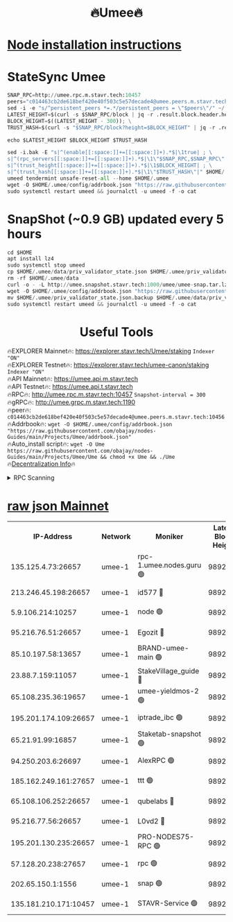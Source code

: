 <h1 align="center"> 🔥Umee🔥</h1>


[Node installation instructions](https://github.com/obajay/nodes-Guides/tree/main/Projects/Umee)
=
# StateSync Umee
```python
SNAP_RPC=http://umee.rpc.m.stavr.tech:10457
peers="c014463cb2de618bef420e40f503c5e57decade4@umee.peers.m.stavr.tech:10456"
sed -i -e "s/^persistent_peers *=.*/persistent_peers = \"$peers\"/" ~/.umee/config/config.toml
LATEST_HEIGHT=$(curl -s $SNAP_RPC/block | jq -r .result.block.header.height); \
BLOCK_HEIGHT=$((LATEST_HEIGHT - 300)); \
TRUST_HASH=$(curl -s "$SNAP_RPC/block?height=$BLOCK_HEIGHT" | jq -r .result.block_id.hash)

echo $LATEST_HEIGHT $BLOCK_HEIGHT $TRUST_HASH

sed -i.bak -E "s|^(enable[[:space:]]+=[[:space:]]+).*$|\1true| ; \
s|^(rpc_servers[[:space:]]+=[[:space:]]+).*$|\1\"$SNAP_RPC,$SNAP_RPC\"| ; \
s|^(trust_height[[:space:]]+=[[:space:]]+).*$|\1$BLOCK_HEIGHT| ; \
s|^(trust_hash[[:space:]]+=[[:space:]]+).*$|\1\"$TRUST_HASH\"|" $HOME/.umee/config/config.toml
umeed tendermint unsafe-reset-all --home $HOME/.umee
wget -O $HOME/.umee/config/addrbook.json "https://raw.githubusercontent.com/obajay/nodes-Guides/main/Projects/Umee/addrbook.json"
sudo systemctl restart umeed && journalctl -u umeed -f -o cat
```
# SnapShot (~0.9 GB) updated every 5 hours
```python
cd $HOME
apt install lz4
sudo systemctl stop umeed
cp $HOME/.umee/data/priv_validator_state.json $HOME/.umee/priv_validator_state.json.backup
rm -rf $HOME/.umee/data
curl -o - -L http://umee.snapshot.stavr.tech:1000/umee/umee-snap.tar.lz4 | lz4 -c -d - | tar -x -C $HOME/.umee --strip-components 2
wget -O $HOME/.umee/config/addrbook.json "https://raw.githubusercontent.com/obajay/nodes-Guides/main/Projects/Umee/addrbook.json"
mv $HOME/.umee/priv_validator_state.json.backup $HOME/.umee/data/priv_validator_state.json
sudo systemctl restart umeed && journalctl -u umeed -f -o cat
```
 <h1 align="center"> Useful Tools</h1>

🔥EXPLORER Mainnet🔥:      https://explorer.stavr.tech/Umee/staking             `Indexer "ON"` \
🔥EXPLORER Testnet🔥:        https://explorer.stavr.tech/umee-canon/staking      `Indexer "ON"` \
🔥API Mainnet🔥:                   https://umee.api.m.stavr.tech \
🔥API Testnet🔥:                     https://umee.api.t.stavr.tech \
🔥RPC🔥:                                   http://umee.rpc.m.stavr.tech:10457                     `Snapshot-interval = 300` \
🔥gRPC🔥:                              http://umee.grpc.m.stavr.tech:1190 \
🔥peer🔥:                     `c014463cb2de618bef420e40f503c5e57decade4@umee.peers.m.stavr.tech:10456` \
🔥Addrbook🔥:    ```wget -O $HOME/.umee/config/addrbook.json "https://raw.githubusercontent.com/obajay/nodes-Guides/main/Projects/Umee/addrbook.json"``` \
🔥Auto_install script🔥: ```wget -O Ume https://raw.githubusercontent.com/obajay/nodes-Guides/main/Projects/Umee/Ume && chmod +x Ume && ./Ume``` \
🔥[Decentralization Info](https://github.com/obajay/StateSync-snapshots/tree/main/Projects/Umee/Decentralization)🔥

<details>
<summary>RPC Scanning</summary>

<h2 align="center"> We scan nodes in real time every 4 hours. And we provide the final result of RPC endpoints.
We cannot influence the operation of these nodes in any way. </h2>


```python
If Voting Power is higher than 0 --> then the Node is a validator of the network and may be subject to attack and be a potential threat to the chain.
```
```python
We marked such validators with a red symbol
```

</details>

[raw json Mainnet](https://rpc-check.umeem.stavr.tech/umeem/rpc-umeem-result.json)
=



<table><tr><th>IP-Address</th><th>Network</th><th>Moniker</th><th>Latest Block Height</th><th>Earliest Block Height</th><th>Catching Up</th><th>Tx Index</th><th>Voting Power</th><th>Scan Time</th></tr><tr><td>135.125.4.73:26657</td><td>umee-1</td><td>rpc-1.umee.nodes.guru 🟢</td><td>9892357</td><td>5167386</td><td>False</td><td>on</td><td>0</td><td>2023-12-29T04:35:10.151019975UTC</td></tr><tr><td>213.246.45.198:26657</td><td>umee-1</td><td>id577 🔴</td><td>9892342</td><td>7100001</td><td>False</td><td>on</td><td>35108339</td><td>2023-12-29T04:33:43.748869944UTC</td></tr><tr><td>5.9.106.214:10257</td><td>umee-1</td><td>node 🟢</td><td>9892352</td><td>7942001</td><td>False</td><td>on</td><td>0</td><td>2023-12-29T04:34:38.575589702UTC</td></tr><tr><td>95.216.76.51:26657</td><td>umee-1</td><td>Egozit 🔴</td><td>9892357</td><td>8262001</td><td>False</td><td>off</td><td>38082930</td><td>2023-12-29T04:35:09.842925922UTC</td></tr><tr><td>85.10.197.58:13657</td><td>umee-1</td><td>BRAND-umee-main 🟢</td><td>9892345</td><td>8427832</td><td>False</td><td>on</td><td>0</td><td>2023-12-29T04:34:00.652936492UTC</td></tr><tr><td>23.88.7.159:11057</td><td>umee-1</td><td>StakeVillage_guide 🔴</td><td>9892351</td><td>9137726</td><td>False</td><td>on</td><td>1410928</td><td>2023-12-29T04:34:33.012086988UTC</td></tr><tr><td>65.108.235.36:19657</td><td>umee-1</td><td>umee-yieldmos-2 🟢</td><td>9892335</td><td>9575548</td><td>False</td><td>on</td><td>0</td><td>2023-12-29T04:33:04.450341123UTC</td></tr><tr><td>195.201.174.109:26657</td><td>umee-1</td><td>iptrade_ibc 🟢</td><td>9892346</td><td>9686001</td><td>False</td><td>on</td><td>0</td><td>2023-12-29T04:34:07.502244403UTC</td></tr><tr><td>65.21.91.99:16857</td><td>umee-1</td><td>Staketab-snapshot 🟢</td><td>9892347</td><td>9721001</td><td>False</td><td>off</td><td>0</td><td>2023-12-29T04:34:11.972390611UTC</td></tr><tr><td>94.250.203.6:26697</td><td>umee-1</td><td>AlexRPC 🟢</td><td>9892344</td><td>9722001</td><td>False</td><td>on</td><td>0</td><td>2023-12-29T04:33:54.293498512UTC</td></tr><tr><td>185.162.249.161:27657</td><td>umee-1</td><td>ttt 🟢</td><td>9892350</td><td>9733423</td><td>False</td><td>on</td><td>0</td><td>2023-12-29T04:34:28.677829999UTC</td></tr><tr><td>65.108.106.252:26657</td><td>umee-1</td><td>qubelabs 🔴</td><td>9892345</td><td>9761001</td><td>False</td><td>on</td><td>36561993</td><td>2023-12-29T04:34:00.983993982UTC</td></tr><tr><td>95.216.77.56:26657</td><td>umee-1</td><td>L0vd2 🔴</td><td>9892360</td><td>9792360</td><td>False</td><td>off</td><td>37221056</td><td>2023-12-29T04:35:27.353618491UTC</td></tr><tr><td>195.201.130.235:26657</td><td>umee-1</td><td>PRO-NODES75-RPC 🟢</td><td>9892351</td><td>9851444</td><td>False</td><td>on</td><td>0</td><td>2023-12-29T04:34:35.314486615UTC</td></tr><tr><td>57.128.20.238:27657</td><td>umee-1</td><td>rpc 🟢</td><td>9892353</td><td>9880933</td><td>False</td><td>on</td><td>0</td><td>2023-12-29T04:34:47.070751182UTC</td></tr><tr><td>202.65.150.1:1556</td><td>umee-1</td><td>snap 🟢</td><td>9892351</td><td>9889529</td><td>False</td><td>on</td><td>0</td><td>2023-12-29T04:34:36.177154931UTC</td></tr><tr><td>135.181.210.171:10457</td><td>umee-1</td><td>STAVR-Service 🟢</td><td>9892358</td><td>9890201</td><td>False</td><td>on</td><td>0</td><td>2023-12-29T04:35:16.663475900UTC</td></tr></table>

